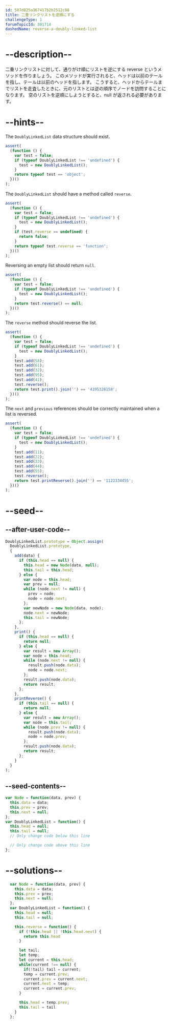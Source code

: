 ```yaml
---
id: 587d825a367417b2b2512c88
title: 二重リンクリストを逆順にする
challengeType: 1
forumTopicId: 301714
dashedName: reverse-a-doubly-linked-list
---
```


# --description--

二重リンクリストに対して、通りがけ順にリストを逆にする reverse というメソッドを作りましょう。 このメソッドが実行されると、ヘッドは以前のテールを指し、テールは以前のヘッドを指します。 こうすると、ヘッドからテールまでリストを走査したときに、元のリストとは逆の順序でノードを訪問することになります。 空のリストを逆順にしようとすると、null が返される必要があります。

# --hints--

The `DoublyLinkedList` data structure should exist.

```js
assert(
  (function () {
    var test = false;
    if (typeof DoublyLinkedList !== 'undefined') {
      test = new DoublyLinkedList();
    }
    return typeof test == 'object';
  })()
);
```

The `DoublyLinkedList` should have a method called `reverse`.

```js
assert(
  (function () {
    var test = false;
    if (typeof DoublyLinkedList !== 'undefined') {
      test = new DoublyLinkedList();
    }
    if (test.reverse == undefined) {
      return false;
    }
    return typeof test.reverse == 'function';
  })()
);
```

Reversing an empty list should return `null`.

```js
assert(
  (function () {
    var test = false;
    if (typeof DoublyLinkedList !== 'undefined') {
      test = new DoublyLinkedList();
    }
    return test.reverse() == null;
  })()
);
```

The `reverse` method should reverse the list.

```js
assert(
  (function () {
    var test = false;
    if (typeof DoublyLinkedList !== 'undefined') {
      test = new DoublyLinkedList();
    }
    test.add(58);
    test.add(61);
    test.add(32);
    test.add(95);
    test.add(41);
    test.reverse();
    return test.print().join('') == '4195326158';
  })()
);
```

The `next` and `previous` references should be correctly maintained when a list is reversed.

```js
assert(
  (function () {
    var test = false;
    if (typeof DoublyLinkedList !== 'undefined') {
      test = new DoublyLinkedList();
    }
    test.add(11);
    test.add(22);
    test.add(33);
    test.add(44);
    test.add(55);
    test.reverse();
    return test.printReverse().join('') == '1122334455';
  })()
);
```

# --seed--

## --after-user-code--

```js
DoublyLinkedList.prototype = Object.assign(
  DoublyLinkedList.prototype,
  {
    add(data) {
      if (this.head == null) {
        this.head = new Node(data, null);
        this.tail = this.head;
      } else {
        var node = this.head;
        var prev = null;
        while (node.next != null) {
          prev = node;
          node = node.next;
        };
        var newNode = new Node(data, node);
        node.next = newNode;
        this.tail = newNode;
      };
    },
    print() {
      if (this.head == null) {
        return null;
      } else {
        var result = new Array();
        var node = this.head;
        while (node.next != null) {
          result.push(node.data);
          node = node.next;
        };
        result.push(node.data);
        return result;
      };
    },
    printReverse() {
      if (this.tail == null) {
        return null;
      } else {
        var result = new Array();
        var node = this.tail;
        while (node.prev != null) {
          result.push(node.data);
          node = node.prev;
        };
        result.push(node.data);
        return result;
      };
    }
  }
);
```

## --seed-contents--

```js
var Node = function(data, prev) {
  this.data = data;
  this.prev = prev;
  this.next = null;
};
var DoublyLinkedList = function() {
  this.head = null;
  this.tail = null;
  // Only change code below this line

  // Only change code above this line
};
```

# --solutions--

```js
  var Node = function(data, prev) {
    this.data = data;
    this.prev = prev;
    this.next = null;
  };
  var DoublyLinkedList = function() {
    this.head = null;
    this.tail = null;

    this.reverse = function() {
      if (!this.head || !this.head.next) {
        return this.head
      }

      let tail;
      let temp;
      let current = this.head;
      while(current !== null) {
        if(!tail) tail = current;
        temp = current.prev;
        current.prev = current.next;
        current.next = temp;
        current = current.prev;
      }

      this.head = temp.prev;
      this.tail = tail
    }
  };
```
